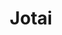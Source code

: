 ---
codehost: https://github.com/pmndrs/jotai
logohandle: jotai
sort: jotai
title: Jotai
twitter: https://x.com/jotaijs
website: https://jotai.org/
---